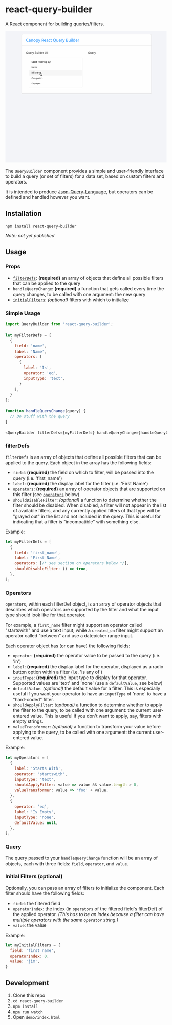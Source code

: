 # react-query-builder

A React component for building queries/filters.

![Demo](demo/demo.gif)

The `QueryBuilder` component provides a simple and user-friendly interface to build a query (or set of filters) for a data set, based on custom filters and operators.

It is intended to produce [Json-Query-Language](https://github.com/CanopyTax/Json-Query-Language), but operators can be defined and handled however you want.

## Installation

`npm install react-query-builder`

_Note: not yet published_

## Usage

### Props

+ [`filterDefs`](#filterdefs): **(required)** an array of objects that define all possible filters that can be applied to the query
+ `handleQueryChange`: **(required)** a function that gets called every time the query changes, to be called with one argument: the new query
+ [`initialFilters`](#initial-filters-optional): _(optional)_ filters with which to initialize

### Simple Usage

```javascript
import QueryBuilder from 'react-query-builder';

let myFilterDefs = [
  {
    field: 'name',
    label: 'Name',
    operators: [
      {
        label: 'Is',
        operator: 'eq',
        inputType: 'text',
      }
    ],
  }
];

function handleQueryChange(query) {
  // Do stuff with the query
}

<QueryBuilder filterDefs={myFilterDefs} handleQueryChange={handleQueryChange} />
```

### filterDefs

`filterDefs` is an array of objects that define all possible filters that can be applied to the query. Each object in the array has the following fields:

+ `field`: **(required)** the field on which to filter, will be passed into the query (i.e. 'first_name')
+ `label`: **(required)** the display label for the filter (i.e. 'First Name')
+ [`operators`](#operators): **(required)** an array of operator objects that are supported on this filter (see [`operators`](#operators) below)
+ `shouldDisableFilter`: _(optional)_ a function to determine whether the filter should be disabled. When disabled, a filter will not appear in the list of available filters, and any currently applied filters of that type will be "grayed out" in the list and not included in the query. This is useful for indicating that a filter is "incompatible" with something else.

Example:

```javascript
let myFilterDefs = [
  {
    field: 'first_name',
    label: 'First Name',
    operators: [/* see section on operators below */],
    shouldDisableFilter: () => true,
  },
];
```

### Operators

`operators`, within each filterDef object, is an array of operator objects that describes which operators are supported by the filter and what the input type should look like for that operator.

For example, a `first_name` filter might support an operator called "startswith" and use a text input, while a `created_on` filter might support an operator called "between" and use a datepicker range input.

Each operator object has (or can have) the following fields:

+ `operator`: **(required)** the operator value to be passed to the query (i.e. 'in')
+ `label`: **(required)** the display label for the operator, displayed as a radio button option within a filter (i.e. 'is any of')
+ `inputType`: **(required)** the input type to display for that operator. Supported values are 'text' and 'none' (use a `defaultValue`, see below)
+ `defaultValue`: _(optional)_ the default value for a filter. This is especially useful if you want your operator to have an `inputType` of 'none' to have a "hard-coded" filter.
+ `shouldApplyFilter`: _(optional)_ a function to determine whether to apply the filter to the query, to be called with one argument: the current user-entered value. This is useful if you don't want to apply, say, filters with empty strings.
+ `valueTransformer`: _(optional)_ a function to transform your value before applying to the query, to be called with one argument: the current user-entered value.

Example:

```javascript
let myOperators = [
  {
    label: 'Starts With',
    operator: 'startswith',
    inputType: 'text',
    shouldApplyFilter: value => value && value.length > 0,
    valueTransformer: value => 'foo' + value,
  },
  {
    operator: 'eq',
    label: 'Is Empty',
    inputType: 'none',
    defaultValue: null,
  },
];
```

### Query

The query passed to your `handleQueryChange` function will be an array of objects, each with three fields: `field`, `operator`, and `value`.

### Initial Filters (optional)

Optionally, you can pass an array of filters to initialize the component. Each filter should have the following fields:

+ `field`: the filtered field
+ `operatorIndex`: the index (in `operators` of the filtered field's filterDef) of the applied operator. _(This has to be an index because a filter can have multiple operators with the same `operator` string.)_
+ `value`: the value

Example:

```javascript
let myInitialFilters = {
  field: 'first_name',
  operatorIndex: 0,
  value: 'jim',
}
```

## Development

1. Clone this repo
2. `cd react-query-builder`
3. `npm install`
4. `npm run watch`
5. Open `demo/index.html`

